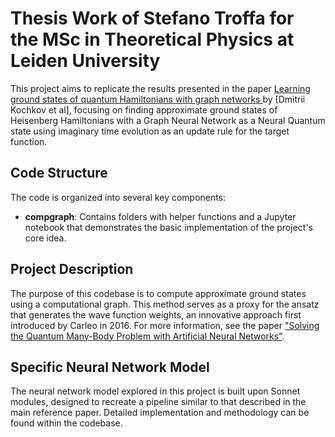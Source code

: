 # Thesis Work of Stefano Troffa for the MSc in Theoretical Physics at Leiden University

This project aims to replicate the results presented in the paper [Learning ground states of quantum Hamiltonians with graph networks
](https://arxiv.org/pdf/2110.06390) by [Dmitrii Kochkov et al], focusing on finding approximate ground states of Heisenberg Hamiltonians with a Graph Neural Network as a Neural Quantum state using imaginary time evolution as an update rule for the target function.

## Code Structure

The code is organized into several key components:

- **compgraph**: Contains folders with helper functions and a Jupyter notebook that demonstrates the basic implementation of the project's core idea.

## Project Description

The purpose of this codebase is to compute approximate ground states using a computational graph. This method serves as a proxy for the ansatz that generates the wave function weights, an innovative approach first introduced by Carleo in 2016. For more information, see the paper ["Solving the Quantum Many-Body Problem with Artificial Neural Networks"](https://arxiv.org/abs/1606.02318).

## Specific Neural Network Model

The neural network model explored in this project is built upon Sonnet modules, designed to recreate a pipeline similar to that described in the main reference paper. Detailed implementation and methodology can be found within the codebase.
